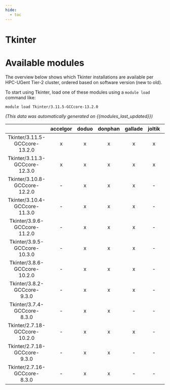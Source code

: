 ```yaml
---
hide:
  - toc
---
```


Tkinter
=======

# Available modules


The overview below shows which Tkinter installations are available per HPC-UGent Tier-2 cluster, ordered based on software version (new to old).

To start using Tkinter, load one of these modules using a `module load` command like:

```shell
module load Tkinter/3.11.5-GCCcore-13.2.0
```

*(This data was automatically generated on {{modules_last_updated}})*  

| |accelgor|doduo|donphan|gallade|joltik|shinx|skitty|
| :---: | :---: | :---: | :---: | :---: | :---: | :---: | :---: |
|Tkinter/3.11.5-GCCcore-13.2.0|x|x|x|x|x|x|x|
|Tkinter/3.11.3-GCCcore-12.3.0|x|x|x|x|x|x|x|
|Tkinter/3.10.8-GCCcore-12.2.0|-|x|x|x|-|x|-|
|Tkinter/3.10.4-GCCcore-11.3.0|-|x|x|x|-|x|-|
|Tkinter/3.9.6-GCCcore-11.2.0|-|x|x|x|-|-|-|
|Tkinter/3.9.5-GCCcore-10.3.0|-|x|x|x|-|-|-|
|Tkinter/3.8.6-GCCcore-10.2.0|-|x|x|x|-|-|-|
|Tkinter/3.8.2-GCCcore-9.3.0|-|x|x|x|-|-|-|
|Tkinter/3.7.4-GCCcore-8.3.0|-|x|x|-|-|-|-|
|Tkinter/2.7.18-GCCcore-10.2.0|-|x|x|x|-|-|-|
|Tkinter/2.7.18-GCCcore-9.3.0|-|x|x|-|-|-|-|
|Tkinter/2.7.16-GCCcore-8.3.0|-|x|x|-|-|-|-|
